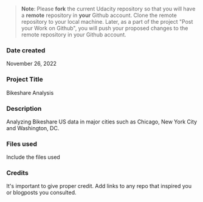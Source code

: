 >**Note**: Please **fork** the current Udacity repository so that you will have a **remote** repository in **your** Github account. Clone the remote repository to your local machine. Later, as a part of the project "Post your Work on Github", you will push your proposed changes to the remote repository in your Github account.

### Date created
November 26, 2022

### Project Title
Bikeshare Analysis

### Description
Analyzing Bikeshare US data in major cities such as Chicago, New York City and Washington, DC.

### Files used
Include the files used

### Credits
It's important to give proper credit. Add links to any repo that inspired you or blogposts you consulted.

